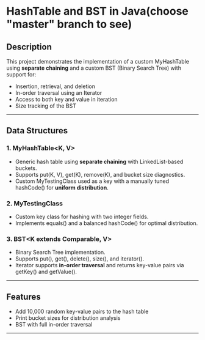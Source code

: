 #  HashTable and BST in Java(choose "master" branch to see)

##  Description

This project demonstrates the implementation of a custom MyHashTable using **separate chaining** and a custom BST (Binary Search Tree) with support for:

- Insertion, retrieval, and deletion
- In-order traversal using an Iterator
- Access to both key and value in iteration
- Size tracking of the BST

---

##  Data Structures

### 1. MyHashTable<K, V>
- Generic hash table using **separate chaining** with LinkedList-based buckets.
- Supports put(K, V), get(K), remove(K), and bucket size diagnostics.
- Custom MyTestingClass used as a key with a manually tuned hashCode() for **uniform distribution**.

### 2. MyTestingClass
- Custom key class for hashing with two integer fields.
- Implements equals() and a balanced hashCode() for optimal distribution.

### 3. BST<K extends Comparable<K>, V>
- Binary Search Tree implementation.
- Supports put(), get(), delete(), size(), and iterator().
- Iterator supports **in-order traversal** and returns key-value pairs via getKey() and getValue().

---

##  Features

- Add 10,000 random key-value pairs to the hash table  
- Print bucket sizes for distribution analysis  
- BST with full in-order traversal   

---
